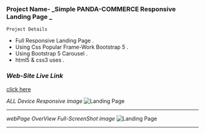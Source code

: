 ### Project Name-  _Simple PANDA-COMMERCE Responsive Landing Page _

``` Project Details ```
- Full Responsive Landing Page .
- Using Css Popular Frame-Work Bootstrap 5 .
- Using  Bootstrap 5 Carousel .
- html5 & css3 uses .

### _Web-Site Live Link_
[click here](https://shakil232.github.io/panda-commerce-bootstrap/)

_ALL Device Responsive image_
![Landing Page](images/markdwon/panda-commerce-responsive.png)

---
_webPage OverView Full-ScreenShot image_
![Landing Page](images/markdwon/panda-commerce-full-screenshot.png)

---